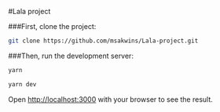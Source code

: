 #Lala project

###First, clone the project:

```bash
git clone https://github.com/msakwins/Lala-project.git
```

###Then, run the development server:

```bash
yarn
```

```bash
yarn dev
```

Open [http://localhost:3000](http://localhost:3000) with your browser to see the result.

